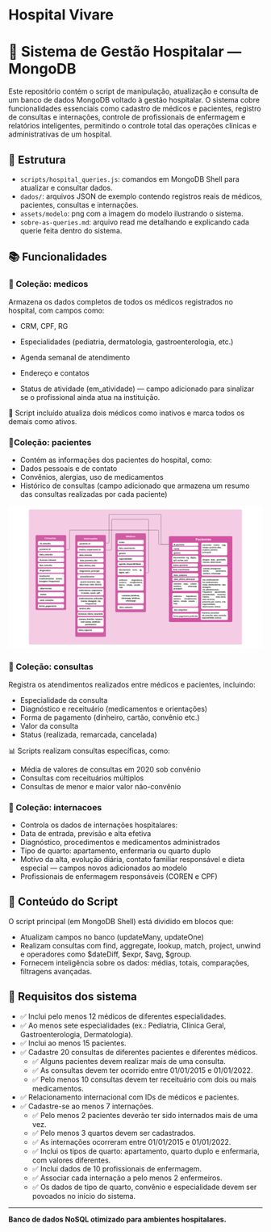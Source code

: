 # Hospital Vivare

# 🏥 Sistema de Gestão Hospitalar — MongoDB

Este repositório contém o script de manipulação, atualização e consulta de um banco de dados MongoDB voltado à gestão hospitalar. O sistema cobre funcionalidades essenciais como cadastro de médicos e pacientes, registro de consultas e internações, controle de profissionais de enfermagem e relatórios inteligentes, permitindo o controle total das operações clínicas e administrativas de um hospital.

## 📁 Estrutura

- `scripts/hospital_queries.js`: comandos em MongoDB Shell para atualizar e consultar dados.
- `dados/`: arquivos JSON de exemplo contendo registros reais de médicos, pacientes, consultas e internações.
- `assets/modelo`: png com a imagem do modelo ilustrando o sistema.
- `sobre-as-queries.md`: arquivo read me detalhando e explicando cada querie feita dentro do sistema.

## 📚 Funcionalidades

### 📌 Coleção: medicos
Armazena os dados completos de todos os médicos registrados no hospital, com campos como:

* CRM, CPF, RG

* Especialidades (pediatria, dermatologia, gastroenterologia, etc.)

* Agenda semanal de atendimento

* Endereço e contatos

* Status de atividade (em_atividade) — campo adicionado para sinalizar se o profissional ainda atua na instituição.

🔧 Script incluído atualiza dois médicos como inativos e marca todos os demais como ativos.

### 📌Coleção: pacientes

* Contém as informações dos pacientes do hospital, como:
* Dados pessoais e de contato
* Convênios, alergias, uso de medicamentos
* Histórico de consultas (campo adicionado que armazena um resumo das consultas realizadas por cada paciente)

![Modelo do Projeto](assets/modeloHospital.png)


### 📌 Coleção: consultas

Registra os atendimentos realizados entre médicos e pacientes, incluindo:

* Especialidade da consulta
* Diagnóstico e receituário (medicamentos e orientações)
* Forma de pagamento (dinheiro, cartão, convênio etc.)
* Valor da consulta
* Status (realizada, remarcada, cancelada)

📊 Scripts realizam consultas específicas, como:
* Média de valores de consultas em 2020 sob convênio
* Consultas com receituários múltiplos
* Consultas de menor e maior valor não-convênio
  
### 📌 Coleção: internacoes

* Controla os dados de internações hospitalares:
* Data de entrada, previsão e alta efetiva
* Diagnóstico, procedimentos e medicamentos administrados
* Tipo de quarto: apartamento, enfermaria ou quarto duplo
* Motivo da alta, evolução diária, contato familiar responsável e dieta especial — campos novos adicionados ao modelo
* Profissionais de enfermagem responsáveis (COREN e CPF)

## 📌 Conteúdo do Script
O script principal (em MongoDB Shell) está dividido em blocos que:

* Atualizam campos no banco (updateMany, updateOne)
* Realizam consultas com find, aggregate, lookup, match, project, unwind e operadores como $dateDiff, $expr, $avg, $group.
* Fornecem inteligência sobre os dados: médias, totais, comparações, filtragens avançadas.

## 🧾 Requisitos dos sistema 

* ✅ Inclui pelo menos 12 médicos de diferentes especialidades.
* ✅ Ao menos sete especialidades (ex.: Pediatria, Clínica Geral, Gastroenterologia, Dermatologia).
* ✅ Inclui ao menos 15 pacientes.
* ✅ Cadastre 20 consultas de diferentes pacientes e diferentes médicos.
    * ✅ Alguns pacientes devem realizar mais de uma consulta.
    * ✅ As consultas devem ter ocorrido entre 01/01/2015 e 01/01/2022.
    * ✅ Pelo menos 10 consultas devem ter receituário com dois ou mais medicamentos.
* ✅ Relacionamento internacional com IDs de médicos e pacientes.
* ✅ Cadastre-se ao menos 7 internações.
  * ✅ Pelo menos 2 pacientes deverão ter sido internados mais de uma vez.
  * ✅ Pelo menos 3 quartos devem ser cadastrados.
  * ✅ As internações ocorreram entre 01/01/2015 e 01/01/2022.
  * ✅ Inclui os tipos de quarto: apartamento, quarto duplo e enfermaria, com valores diferentes.
  * ✅ Inclui dados de 10 profissionais de enfermagem.
  * ✅ Associar cada internação a pelo menos 2 enfermeiros.
  * ✅ Os dados de tipo de quarto, convênio e especialidade devem ser povoados no início do sistema.
--- 
**Banco de dados NoSQL otimizado para ambientes hospitalares.**
